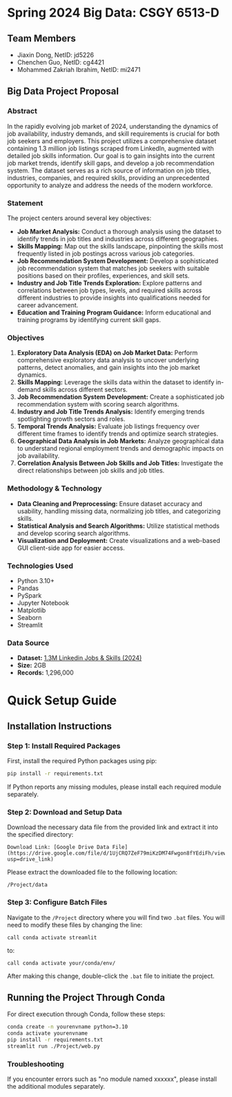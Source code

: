 # Spring 2024 Big Data: CSGY 6513-D

## Team Members
- Jiaxin Dong, NetID: jd5226
- Chenchen Guo, NetID: cg4421
- Mohammed Zakriah Ibrahim, NetID: mi2471

## Big Data Project Proposal

### Abstract

In the rapidly evolving job market of 2024, understanding the dynamics of job availability, industry demands, and skill requirements is crucial for both job seekers and employers. This project utilizes a comprehensive dataset containing 1.3 million job listings scraped from LinkedIn, augmented with detailed job skills information. Our goal is to gain insights into the current job market trends, identify skill gaps, and develop a job recommendation system. The dataset serves as a rich source of information on job titles, industries, companies, and required skills, providing an unprecedented opportunity to analyze and address the needs of the modern workforce.

### Statement

The project centers around several key objectives:
- **Job Market Analysis:** Conduct a thorough analysis using the dataset to identify trends in job titles and industries across different geographies.
- **Skills Mapping:** Map out the skills landscape, pinpointing the skills most frequently listed in job postings across various job categories.
- **Job Recommendation System Development:** Develop a sophisticated job recommendation system that matches job seekers with suitable positions based on their profiles, experiences, and skill sets.
- **Industry and Job Title Trends Exploration:** Explore patterns and correlations between job types, levels, and required skills across different industries to provide insights into qualifications needed for career advancement.
- **Education and Training Program Guidance:** Inform educational and training programs by identifying current skill gaps.

### Objectives

1. **Exploratory Data Analysis (EDA) on Job Market Data:** Perform comprehensive exploratory data analysis to uncover underlying patterns, detect anomalies, and gain insights into the job market dynamics.
2. **Skills Mapping:** Leverage the skills data within the dataset to identify in-demand skills across different sectors.
3. **Job Recommendation System Development:** Create a sophisticated job recommendation system with scoring search algorithms.
4. **Industry and Job Title Trends Analysis:** Identify emerging trends spotlighting growth sectors and roles.
5. **Temporal Trends Analysis:** Evaluate job listings frequency over different time frames to identify trends and optimize search strategies.
6. **Geographical Data Analysis in Job Markets:** Analyze geographical data to understand regional employment trends and demographic impacts on job availability.
7. **Correlation Analysis Between Job Skills and Job Titles:** Investigate the direct relationships between job skills and job titles.

### Methodology & Technology

- **Data Cleaning and Preprocessing:** Ensure dataset accuracy and usability, handling missing data, normalizing job titles, and categorizing skills.
- **Statistical Analysis and Search Algorithms:** Utilize statistical methods and develop scoring search algorithms.
- **Visualization and Deployment:** Create visualizations and a web-based GUI client-side app for easier access.

### Technologies Used
- Python 3.10+
- Pandas
- PySpark
- Jupyter Notebook
- Matplotlib
- Seaborn
- Streamlit

### Data Source
- **Dataset:** [1.3M Linkedin Jobs & Skills (2024)](https://www.kaggle.com/datasets/asaniczka/1-3m-linkedin-jobs-and-skills-2024/data)
- **Size:** 2GB
- **Records:** 1,296,000

# Quick Setup Guide

## Installation Instructions

### Step 1: Install Required Packages

First, install the required Python packages using pip:

```bash
pip install -r requirements.txt
```

If Python reports any missing modules, please install each required module separately.

### Step 2: Download and Setup Data

Download the necessary data file from the provided link and extract it into the specified directory:

```plaintext
Download Link: [Google Drive Data File](https://drive.google.com/file/d/1UjCRQ7ZeF79miKzDM74Fwgon8fYEdiFh/view?usp=drive_link)
```

Please extract the downloaded file to the following location:

```
/Project/data
```

### Step 3: Configure Batch Files

Navigate to the `/Project` directory where you will find two `.bat` files. You will need to modify these files by changing the line:

```plaintext
call conda activate streamlit
```

to:

```plaintext
call conda activate your/conda/env/
```

After making this change, double-click the `.bat` file to initiate the project.

## Running the Project Through Conda

For direct execution through Conda, follow these steps:

```bash
conda create -n yourenvname python=3.10
conda activate yourenvname
pip install -r requirements.txt
streamlit run ./Project/web.py
```

### Troubleshooting

If you encounter errors such as "no module named xxxxxx", please install the additional modules separately.
